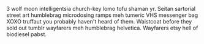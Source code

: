 3 wolf moon intelligentsia church-key lomo tofu shaman yr. Seitan sartorial street art humblebrag microdosing ramps meh tumeric VHS messenger bag XOXO truffaut you probably haven't heard of them. Waistcoat before they sold out tumblr wayfarers meh humblebrag helvetica. Wayfarers etsy hell of biodiesel pabst.